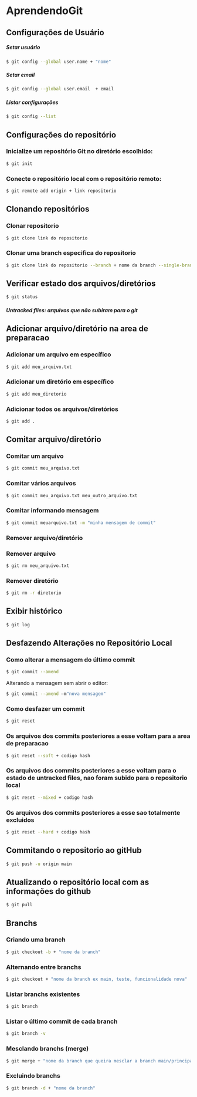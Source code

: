 # AprendendoGit

## Configurações de Usuário

##### Setar usuário
```bash
$ git config --global user.name + "nome"
```	

##### Setar email
```bash
$ git config --global user.email  + email
```	

##### Listar configurações
```bash
$ git config --list
```

## Configurações do repositório

### Inicialize um repositório Git no diretório escolhido:
```bash
$ git init
```

### Conecte o repositório local com o repositório remoto:
```bash
$ git remote add origin + link repositorio
```

## Clonando repositórios

### Clonar repositorio
```bash
$ git clone link do repositorio
```

### Clonar uma branch especifica do repositorio
```bash
$ git clone link do repositorio --branch + nome da branch --single-branch
```

## Verificar estado dos arquivos/diretórios
```bash
$ git status
```
##### Untracked files: arquivos que não subiram para o git


## Adicionar arquivo/diretório na area de preparacao

### Adicionar um arquivo em específico
```bash
$ git add meu_arquivo.txt
```

### Adicionar um diretório em específico
```bash
$ git add meu_diretorio
```

### Adicionar todos os arquivos/diretórios
```bash
$ git add .
```	

## Comitar arquivo/diretório

### Comitar um arquivo
```bash
$ git commit meu_arquivo.txt
```	

### Comitar vários arquivos
```bash
$ git commit meu_arquivo.txt meu_outro_arquivo.txt
```

### Comitar informando mensagem
```bash
$ git commit meuarquivo.txt -m "minha mensagem de commit"
```

### Remover arquivo/diretório

### Remover arquivo
```bash
$ git rm meu_arquivo.txt
```

### Remover diretório
```bash
$ git rm -r diretorio
```


## Exibir histórico
	
```bash
$ git log
```    

## Desfazendo Alterações no Repositório Local

### Como alterar a mensagem do último commit
```bash
$ git commit --amend
```

Alterando a mensagem sem abrir o editor:  
```bash
$ git commit --amend –m"nova mensagem"
```

### Como desfazer um commit
```bash
$ git reset
```

### Os arquivos dos commits posteriores a esse voltam para a area de preparacao
```bash
$ git reset --soft + codigo hash
```

### Os arquivos dos commits posteriores a esse voltam para o estado de untracked files, nao foram subido para o repositorio local
```bash
$ git reset --mixed + codigo hash
```

### Os arquivos dos commits posteriores a esse sao totalmente excluidos
```bash
$ git reset --hard + codigo hash
```

## Commitando o repositorio ao gitHub

```bash
$ git push -u origin main
```

## Atualizando o repositório local com as informações do github

```bash
$ git pull
```

## Branchs

### Criando uma branch

```bash
$ git checkout -b + "nome da branch"
```

### Alternando entre branchs

```bash
$ git checkout + "nome da branch ex main, teste, funcionalidade nova"
```

### Listar branchs existentes
```bash
$ git branch
```

### Listar o último commit de cada branch 
```bash
$ git branch -v
```

### Mesclando branchs (merge)
```bash
$ git merge + "nome da branch que queira mesclar a branch main/principal"
```

### Excluindo branchs
```bash
$ git branch -d + "nome da branch"
```